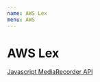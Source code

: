 ```yaml
---
name: AWS Lex
menu: AWS 
---
```

# AWS Lex

[Javascript MediaRecorder API](https://developer.mozilla.org/en-US/docs/Web/API/MediaRecorder)
